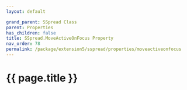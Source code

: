 ```yaml
---
layout: default

grand_parent: SSpread Class
parent: Properties
has_children: false
title: SSpread.MoveActiveOnFocus Property
nav_order: 78
permalink: /package/extension5/sspread/properties/moveactiveonfocus
---
```

# {{ page.title }}